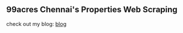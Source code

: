 ## 99acres Chennai's Properties Web Scraping 

check out my blog: [blog](https://medium.com/@gaurlokesh1211/web-scraping-of-99acres-real-estate-property-using-selenium-3105102f733b)
